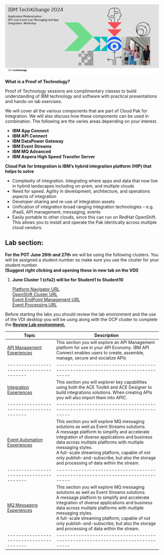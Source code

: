 [//]:![](images\image1a.png)
![](images\test1.png)

[//]:![](images\2022-06-10_21-53-04.jpg)

**What is a Proof of Technology?**

Proof of Technology sessions are complimentary classes to build
understanding of IBM technology and software with practical
presentations and hands-on lab exercises. 

We will cover all the various components that are part of Cloud Pak for Integration. We will also discuss how these components can be used in combination. The following are the varies areas depending on your interest.

*  **IBM App Connect**
*  **IBM API Connect**
*  **IBM DataPower Gateway**
*  **IBM Event Streams**
*  **IBM MQ Advanced**
*  **IBM Aspera High Speed Transfer Server**


**Cloud Pak for Integration is IBM’s hybrid integration platform (HIP) that helps to solve**
- Complexity of integration. Integrating where apps and data that now live in hybrid landscapes including on-prem, and multiple clouds
- Need for speed. Agility in development, architecture, and operations aspects of integration
- Developer sharing and re-use of integration assets
- Unification of integration broad ranging integration technologies – e.g. iPaaS, API management, messaging, events
- Easily portable to other clouds, since this can run on RedHat OpenShift. This allows you to install and operate the Pak identically across multiple cloud vendors.  

## Lab section:

**For the POT June 26th and 27th** we will be using the following clusters.
You will be assigned a student number so make sure you use the cluster for your student number. 
<br>**(Suggest right clicking and opening these in new tab on the VDI)**<br>

1. **June Cluster 1 (cfa2) will be for Student1 to Student10** 

    [Platform Navigator URL](https://cp4i-navigator-pn-cp4i.apps.6603654220c982001eb3cfa2.cloud.techzone.ibm.com)<br>
    [OpenShift Cluster URL](https://console-openshift-console.apps.6603654220c982001eb3cfa2.cloud.techzone.ibm.com)<br>
    [Event EndPoint Management URL](https://my-eem-manager-ibm-eem-manager-event-automation.apps.6603654220c982001eb3cfa2.cloud.techzone.ibm.com)<br>
    [Event Processing URL](https://my-ep-ibm-ep-rt-event-automation.apps.6603654220c982001eb3cfa2.cloud.techzone.ibm.com)<br>

Before starting the labs you should review the lab environment and the use of the VDI desktop you will be using along with the OCP cluster to complete the 
**[Review Lab environment.](Setup/VDI-overview/index.md)**


|  Topic                                | Description                                                                
|---------------------------------------|-----------------------------------------------------------------------------|
| [API Management Experiences](APIC-labs/ReadMe.md)          | This section you will explore an API Management platform for use in your API Economy. IBM API Connect enables users to create, assemble, manage, secure and socialize APIs  
|---------------------------------------|-----------------------------------------------------------------------------|   
| [Integration Experiences](Integration/index.md)         | This section you will explorer key capabilities using both the ACE Toolkit and ACE Designer to build integrations solutions.  When creating APIs you will also import them into APIC.
|---------------------------------------|-----------------------------------------------------------------------------|     
| [Event Automation Experiences](Kafka/index.md)          | This section you will explore MQ messaging solutions as well as Event Streams solutions. <BR> A message platform to simplify and accelerate integration of diverse applications and business data across multiple platforms with multiple messaging styles.<br> A full-scale streaming platform, capable of not only publish-and-subscribe, but also the storage and processing of data within the stream.  
|---------------------------------------|-----------------------------------------------------------------------------|
| [MQ Messaging Experiences](MQ/index.md)          | This section you will explore MQ messaging solutions as well as Event Streams solutions. <BR> A message platform to simplify and accelerate integration of diverse applications and business data across multiple platforms with multiple messaging styles.<br> A full-scale streaming platform, capable of not only publish-and-subscribe, but also the storage and processing of data within the stream.  
|---------------------------------------|-----------------------------------------------------------------------------|     

<!-- | [CP4I Addon](Add-on/index.md)         | This section will show additional Unique Value and Capabilities when using Cloud pak for Integration. Collaboration and Asset Sharing with Cloud Pak for Integration **Asset Catalog**
|---------------------------------------|-----------------------------------------------------------------------------| 
-->


<!--- <[ACE Toolkit Labs](ACE-toolkit-labs/index.md) > -->
<!--- <[Event Endpoint Labs](Event_EndPoint/index.md) > -->
<!--- <[Aspera Labs](Aspera/index.md) > -->
